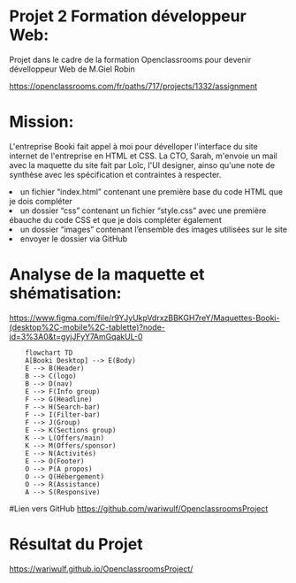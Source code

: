 # Projet 2 Formation développeur Web:
Projet dans le cadre de la formation Openclassrooms pour devenir dévelloppeur Web de M.Giel Robin

https://openclassrooms.com/fr/paths/717/projects/1332/assignment

# Mission:
L'entreprise Booki fait appel à moi pour dévelloper l'interface du site internet de l'entreprise en HTML et CSS.
La CTO, Sarah, m'envoie un mail avec la maquette du site  fait par Loîc, l'UI designer, ainso qu'une note de synthèse avec les spécification et contraintes à respecter.

<li>un fichier “index.html” contenant une première base du code HTML que je dois compléter</li>
<li>un dossier “css” contenant un fichier “style.css” avec une première ébauche du code CSS et que je dois compléter également</li>
<li>un dossier “images” contenant l’ensemble des images utilisées sur le site</li>
<li>envoyer le dossier via GitHub</li>

# Analyse de la maquette et shématisation:

https://www.figma.com/file/r9YJyUkpVdrxzBBKGH7reY/Maquettes-Booki-(desktop%2C-mobile%2C-tablette)?node-id=3%3A0&t=gyjJFyY7AmGqakUL-0

```mermaid
    flowchart TD
    A[Booki Desktop] --> E(Body)
    E --> B(Header)
    B --> C(logo)
    B --> D(nav)
    E --> F(Info group)
    F --> G(Headline)
    F --> H(Search-bar)
    F --> I(Filter-bar)
    F --> J(Group)
    E --> K(Sections group)
    K --> L(Offers/main)
    K --> M(Offers/sponsor)
    E --> N(Activités)
    E --> O(Footer)
    O --> P(A propos)
    O --> Q(Hébergement)
    O --> R(Assistance)
    A --> S(Responsive)
```
#Lien vers GitHub
https://github.com/wariwulf/OpenclassroomsProject

# Résultat du Projet
https://wariwulf.github.io/OpenclassroomsProject/

